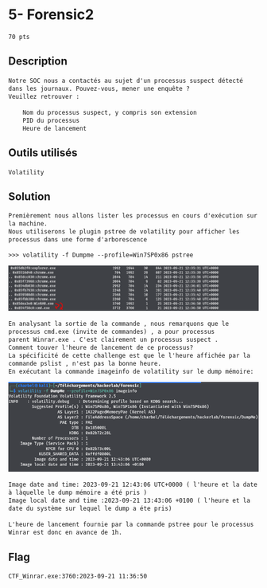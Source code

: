 # 5- Forensic2
```
70 pts
```

## Description
```
Notre SOC nous a contactés au sujet d'un processus suspect détecté dans les journaux. Pouvez-vous, mener une enquête ?
Veuillez retrouver :

    Nom du processus suspect, y compris son extension
    PID du processus
    Heure de lancement
```
## Outils utilisés
```
Volatility
```
## Solution

```
Premièrement nous allons lister les processus en cours d'exécution sur la machine.
Nous utiliserons le plugin pstree de volatility pour afficher les processus dans une forme d'arborescence

```

`>>> volatility -f Dumpme --profile=Win7SP0x86 pstree `

<img src="File/pstree.png" >

```
En analysant la sortie de la commande , nous remarquons que le processus cmd.exe (invite de commandes) , a pour processus
parent Winrar.exe . C'est clairement un processus suspect . 
Comment touver l'heure de lancement de ce processus? 
La spécificité de cette challenge est que le l'heure affichée par la commande pslist , n'est pas la bonne heure.
En exécutant la commande imageinfo de volatility sur le dump mémoire:

```
<img src="File/imageinfo.png" >

```
Image date and time: 2023-09-21 12:43:06 UTC+0000 ( l'heure et la date à làquelle le dump mémoire a été pris ) 
Image local date and time :2023-09-21 13:43:06 +0100 ( l'heure et la date du système sur lequel le dump a éte pris)

L'heure de lancement fournie par la commande pstree pour le processus Winrar est donc en avance de 1h.
```

## Flag
```
CTF_Winrar.exe:3760:2023-09-21 11:36:50
```





